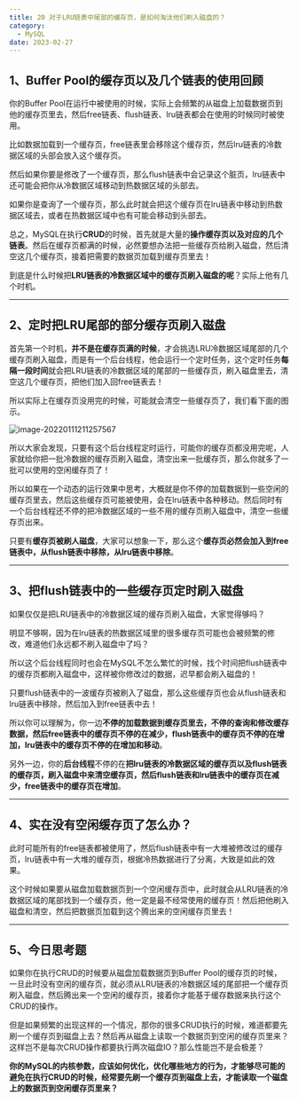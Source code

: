 ```yaml
---
title: 20 对于LRU链表中尾部的缓存页，是如何淘汰他们刷入磁盘的？
category:
  - MySQL
date: 2023-02-27
---
```


<!-- more -->



## 1、Buffer Pool的缓存页以及几个链表的使用回顾

你的Buffer Pool在运行中被使用的时候，实际上会频繁的从磁盘上加载数据页到他的缓存页里去，然后free链表、flush链表、lru链表都会在使用的时候同时被使用。

比如数据加载到一个缓存页，free链表里会移除这个缓存页，然后lru链表的冷数据区域的头部会放入这个缓存页。

然后如果你要是修改了一个缓存页，那么flush链表中会记录这个脏页，lru链表中还可能会把你从冷数据区域移动到热数据区域的头部去。

如果你是查询了一个缓存页，那么此时就会把这个缓存页在lru链表中移动到热数据区域去，或者在热数据区域中也有可能会移动到头部去。

总之，MySQL在执行**CRUD**的时候，首先就是大量的**操作缓存页以及对应的几个链表**。然后在缓存页都满的时候，必然要想办法把一些缓存页给刷入磁盘，然后清空这几个缓存页，接着把需要的数据页加载到缓存页里去！

到底是什么时候把**LRU链表的冷数据区域中的缓存页刷入磁盘的呢**？实际上他有几个时机。

---

## 2、定时把LRU尾部的部分缓存页刷入磁盘

首先第一个时机，**并不是在缓存页满的时候**，才会挑选LRU冷数据区域尾部的几个缓存页刷入磁盘，而是有一个后台线程，他会运行一个定时任务，这个定时任务**每隔一段时间**就会把LRU链表的冷数据区域的尾部的一些缓存页，刷入磁盘里去，清空这几个缓存页，把他们加入回free链表去！

所以实际上在缓存页没用完的时候，可能就会清空一些缓存页了，我们看下面的图示。

<img src="https://studyimages.oss-cn-beijing.aliyuncs.com/img/mysql/01-33/202210201128675.png" alt="image-20220111211257567"/>

所以大家会发现，只要有这个后台线程定时运行，可能你的缓存页都没用完呢，人家就给你把一批冷数据的缓存页刷入磁盘，清空出来一批缓存页，那么你就多了一批可以使用的空闲缓存页了！

所以如果在一个动态的运行效果中思考，大概就是你不停的加载数据到一些空闲的缓存页里去，然后这些缓存页可能被使用，会在lru链表中各种移动。然后同时有一个后台线程还不停的把冷数据区域的一些不用的缓存页刷入磁盘中，清空一些缓存页出来。

只要有**缓存页被刷人磁盘**，大家可以想象一下，那么这个**缓存页必然会加入到free链表中，从flush链表中移除，从lru链表中移除**。

---

## 3、把flush链表中的一些缓存页定时刷入磁盘

如果仅仅是把LRU链表中的冷数据区域的缓存页刷入磁盘，大家觉得够吗？

明显不够啊，因为在lru链表的热数据区域里的很多缓存页可能也会被频繁的修改，难道他们永远都不刷入磁盘中了吗？

所以这个后台线程同时也会在MySQL不怎么繁忙的时候，找个时间把flush链表中的缓存页都刷入磁盘中，这样被你修改过的数据，迟早都会刷入磁盘的！

只要flush链表中的一波缓存页被刷入了磁盘，那么这些缓存页也会从flush链表和lru链表中移除，然后加入到free链表中去！

所以你可以理解为，你一边**不停的加载数据到缓存页里去，不停的查询和修改缓存数据，然后free链表中的缓存页不停的在减少，flush链表中的缓存页不停的在增加，lru链表中的缓存页不停的在增加和移动**。

另外一边，你的**后台线程**不停的在**把lru链表的冷数据区域的缓存页以及flush链表的缓存页，刷入磁盘中来清空缓存页，然后flush链表和lru链表中的缓存页在减少，free链表中的缓存页在增加**。

---

## 4、实在没有空闲缓存页了怎么办？

此时可能所有的free链表都被使用了，然后flush链表中有一大堆被修改过的缓存页，lru链表中有一大堆的缓存页，根据冷热数据进行了分离，大致是如此的效果。

这个时候如果要从磁盘加载数据页到一个空闲缓存页中，此时就会从LRU链表的冷数据区域的尾部找到一个缓存页，他一定是最不经常使用的缓存页！然后把他刷入磁盘和清空，然后把数据页加载到这个腾出来的空闲缓存页里去！

---

## 5、今日思考题

如果你在执行CRUD的时候要从磁盘加载数据页到Buffer Pool的缓存页的时候，一旦此时没有空闲的缓存页，就必须从LRU链表的冷数据区域的尾部把一个缓存页刷入磁盘，然后腾出来一个空闲的缓存页，接着你才能基于缓存数据来执行这个CRUD的操作。

但是如果频繁的出现这样的一个情况，那你的很多CRUD执行的时候，难道都要先刷一个缓存页到磁盘上去？然后再从磁盘上读取一个数据页到空闲的缓存页里来？这样岂不是每次CRUD操作都要执行两次磁盘IO？那么性能岂不是会极差？

**你的MySQL的内核参数，应该如何优化，优化哪些地方的行为，才能够尽可能的避免在执行CRUD的时候，经常要先刷一个缓存页到磁盘上去，才能读取一个磁盘上的数据页到空闲缓存页里来？**

